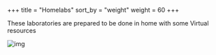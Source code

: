 +++
title = "Homelabs"
sort_by = "weight"
weight = 60
+++

These laboratories are prepared to be done in home with some Virtual resources

![img](homelabs.png "HomeLabs")

